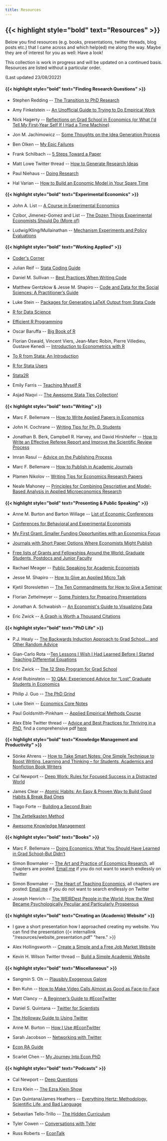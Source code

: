 ```yaml
---
title: Resources
---
```


## {{< highlight style="bold" text="Resources" >}} 

Below you find resources (e.g. books, presentations, twitter threads, blog posts etc.) that I came across and which help(ed) me along the way. Maybe they are of interest for you as well: Have a look!  

This collection is work in progress and will be updated on a continued basis. Resources are listed without a particular order.

(Last updated 23/08/2022)

#### {{< highlight style="bold" text="Finding Research Questions" >}} 

* Stephen Redding -- [The Transition to PhD Research](http://www.princeton.edu/~reddings/tradephd/Redding_PhDEthics_April2020.pdf)

* Amy Finkelstein -- [An Unofficial Guide to Trying to Do Empirical Work](http://econ.lse.ac.uk/staff/spischke/phds/)

* Nick Hagerty -- [Reflections on Grad School in Economics (or What I'd Tell My First-Year Self If I Had a Time Machine)](https://twitter.com/hagertynw/status/1250146001240723456?lang=de)

* Jon M. Jachimowicz -- [Some Thoughts on the Idea Generation Process](https://twitter.com/jonj/status/1270116418068021249)

* Ben Olken -- [My Epic Failures](https://economics.mit.edu/files/18768)

* Frank Schilbach -- [5 Steps Toward a Paper](https://twitter.com/FrankSchilbach/status/1194476082872881152)

* Matt Lowe Twitter thread -- [How to Generate Research Ideas](https://twitter.com/hmmlowe/status/1281317062149718016)

* Paul Niehaus -- [Doing Research](https://medium.com/@paul.niehaus/doing-research-18cb310529e0)

* Hal Varian -- [How to Build an Economic Model in Your Spare Time](http://eceweb1.rutgers.edu/~pompili/index_file/extra/how.pdf)

#### {{< highlight style="bold" text="Experimental Economics" >}} 

* John A. List -- [A Course in Experimental Economics](http://s3.amazonaws.com/fieldexperiments-papers2/papers/00755.pdf)

* Czibor, Jimenez-Gomez and List -- [The Dozen Things Experimental Economists Should Do (More of)](https://bfi.uchicago.edu/wp-content/uploads/BFIWP-2019-01_0.pdf)

* Ludwig/Kling/Mullainathan -- [Mechanism Experiments and Policy Evaluations](https://www.aeaweb.org/articles?id=10.1257/jep.25.3.17)

#### {{< highlight style="bold" text="Working Applied" >}} 

* [Coder's Corner](https://www.csae.ox.ac.uk/coders-corner)

* Julian Reif -- [Stata Coding Guide](https://reifjulian.github.io/guide/)  

* Daniel M. Sullivan -- [Best Practices When Writing Code](https://www.danielmsullivan.com/pages/tutorial_workflow_3bestpractice.html)

* Matthew Gentzkow \& Jesse M. Shapiro -- [Code and Data for the Social Sciences: A Practitioner’s Guide](https://www.brown.edu/Research/Shapiro/pdfs/CodeAndData.pdf)

* Luke Stein -- [Packages for Generating LaTeX Output from Stata Code](https://lukestein.github.io/stata-latex-workflows/)

* [R for Data Science](https://r4ds.had.co.nz/index.html)

* [Efficient R Programming](https://csgillespie.github.io/efficientR/)

* Oscar Baruffa -- [Big Book of R](https://www.bigbookofr.com/index.html#your-last-ever-bookmark) 

* Florian Oswald, Vincent Viers, Jean-Marc Robin, Pierre Villedieu, Gustave Kenedi -- [Introduction to Econometrics with R](https://scpoecon.github.io/ScPoEconometrics/)

* [To R from Stata: An Introduction](https://rslbliss.shinyapps.io/R_from_Stata/)

* [R for Stata Users](https://www.matthieugomez.com/statar/index.html)

* [Stata2R](https://stata2r.github.io/extras/#base)

* Emily Farris -- [Teaching Myself R](https://efarristcu.medium.com/teaching-myself-r-c03c52361bed)

* Asjad Naqvi -- [The Awesome Stata Tips Collection!](https://medium.com/the-stata-guide/the-awesome-stata-tips-collection-6805afdedffa)

#### {{< highlight style="bold" text="Writing" >}} 

* Marc F. Bellemare -- [How to Write Applied Papers in Economics](http://marcfbellemare.com/wordpress/wp-content/uploads/2020/09/BellemareHowToPaperSeptember2020.pdf)

* John H. Cochrane -- [Writing Tips for Ph. D. Students](http://schwert.ssb.rochester.edu/aec510/phd_paper_writing.pdf)

* Jonathan B. Berk, Campbell R. Harvey, and David Hirshleifer -- [How to Write an Effective Referee Report and Improve the Scientific Review Process](https://pubs.aeaweb.org/doi/pdfplus/10.1257/jep.31.1.231)

* Imran Rasul -- [Advice on the Publishing Process](https://www.ucl.ac.uk/~uctpimr/PublishingSlides.pdf)

* Marc F. Bellemare -- [How to Publish in Academic Journals](https://marcfbellemare.com/wordpress/wp-content/uploads/2017/06/BellemareAAEAEarlyCareerWorkshop.pdf)

* Plamen Nikolov -- [Writing Tips for Economics Research Papers](https://docs.iza.org/dp15057.pdf)

* Neale Mahoney -- [Principles for Combining Descriptive and Model-Based Analysis in Applied Microeconomics Research](https://www.aeaweb.org/articles?id=10.1257/jep.36.3.211)

#### {{< highlight style="bold" text="Presenting & Public Speaking" >}} 

* Anne M. Burton and Barton Willage -- [List of Economic Conferences](https://docs.google.com/spreadsheets/d/1MNeXLKiwQA4MK3cZ3Hr1WWXZTReh3rKQU_yfTKnu-hg/edit#gid=1595158205)

* [Conferences for Behavioral and Experimental Economists](https://docs.google.com/spreadsheets/d/e/2PACX-1vSp9Cht-T-NsropS3NhW3E3pC5kMHdSAh7gI2-KONxpXl-NrN5R6yRbeiTuHip5hwBvFHi6tRTlNQ-n/pubhtml)

* [My First Grant: Smaller Funding Opportunities with an Economics Focus](https://docs.google.com/spreadsheets/d/17UlG3Er7MD1EajGIyiiI-adCw77RfWTkFeU9kpp2-zI/edit#gid=0)

* [Journals with Short Paper Options Where Economists Might Publish](https://docs.google.com/spreadsheets/d/19eOOIIIRitfCOcsFbGHQseiVSg35sNyxATCIcE-G5h0/edit#gid=0)

* [Free lists of Grants and Fellowships Around the World: Graduate Students, Postdocs and Junior Faculty](https://www.nature.com/articles/d41586-020-00599-z)

* Rachael Meager -- [Public Speaking for Academic Economists](http://www.princeton.edu/~reddings/tradephd/public_speaking_for_academic_economists.pdf)

* Jesse M. Shapiro -- [How to Give an Applied Micro Talk](https://www.brown.edu/Research/Shapiro/pdfs/applied_micro_slides.pdf)

* Kjetil Storesletten -- [The Ten Commandments for How to Give a Seminar](https://www.eeassoc.org/doc/upload/Ten_Commandments_JM_Presentation_KS20190116211403.pdf)

* Florian Zettelmeyer -- [Some Pointers for Preparing Presentations](https://are.berkeley.edu/documents/jobmarket/On_presentation.pdf)

* Jonathan A. Schwabish -- [An Economist's Guide to Visualizing Data](https://www.aeaweb.org/articles?id=10.1257/jep.28.1.209)

* Eric Zwick -- [A Graph is Worth a Thousand Citations](http://www.ericzwick.com/public_goods/1000_citations.pdf)

#### {{< highlight style="bold" text="PhD Life" >}} 

* P.J. Healy -- [The Backwards Induction Approach to Grad School... and Other Random Advice](https://healy.econ.ohio-state.edu/papers/PJsAdviceLecture.pdf)

* Gian-Carlo Rota --[Ten Lessons I Wish I Had Learned Before I Started Teaching Differential Equations](https://web.williams.edu/Mathematics/lg5/Rota.pdf)

* Eric Zwick -- [The 12 Step Program for Grad School](http://www.ericzwick.com/public_goods/twelve_steps.pdf)

* Ariel Rubinstein -- [10 Q&A: Experienced Advice for “Lost” Graduate Students in Economics](https://arielrubinstein.tau.ac.il/papers/10QA.pdf)

* Philip J. Guo -- [The PhD Grind](https://lijunsun.github.io/files/pguo-PhD-grind.pdf)

* Luke Stein -- [Economics Core Notes](https://github.com/lukestein/steincoresummary)

* Paul Goldsmith-Pinkham -- [Applied Empirical Methods Course](https://github.com/paulgp/applied-methods-phd)

* Alex Eble Twitter thread -- [Advice and Best Practices for Thriving in a PhD](https://twitter.com/alexeble/status/1019278324680593408?lang=de), find a comprehensive pdf [here](https://static1.squarespace.com/static/55c143d9e4b0cb07521c6d17/t/5b4f409f575d1ff83c2f12d8/1531920545061/PhDGuidebook.pdf)

#### {{< highlight style="bold" text="Knowledge Management and Productivity" >}} 

* Sönke Ahrens -- [How to Take Smart Notes: One Simple Technique to Boost Writing, Learning and Thinking – for Students, Academics and Nonfiction Book Writers](https://www.goodreads.com/en/book/show/34507927)

* Cal Newport -- [Deep Work: Rules for Focused Success in a Distracted World](https://www.goodreads.com/book/show/25744928-deep-work?from_search=true&from_srp=true&qid=8KR2PqyJ3r&rank=1)

* James Clear -- [Atomic Habits: An Easy \& Proven Way to Build Good Habits \& Break Bad Ones](https://www.goodreads.com/book/show/40121378-atomic-habits?from_search=true&from_srp=true&qid=RoR4e5dfYd&rank=1)

* Tiago Forte -- [Building a Second Brain](https://www.goodreads.com/book/show/59616977-building-a-second-brain?from_search=true&from_srp=true&qid=Zsa6UG2eDF&rank=1)

* [The Zettelkasten Method](https://www.lesswrong.com/posts/NfdHG6oHBJ8Qxc26s/the-zettelkasten-method-1)

* [Awesome Knowledge Management](https://github.com/brettkromkamp/awesome-knowledge-management?ck_subscriber_id=1431335884)

#### {{< highlight style="bold" text="Books" >}} 

* Marc F. Bellemare -- [Doing Economics: What You Should Have Learned in Grad School–But Didn’t](http://marcfbellemare.com/wordpress/research/doing-economics)

* Simon Bowmaker -- [The Art and Practice of Economics Research](https://twitter.com/simonbowmaker/status/1299094461419581440), all chapters are posted: [Email me](mailto:marlis.schneider@nhh.no) if you do not want to search endlessly on Twitter

* Simon Bowmaker -- [The Heart of Teaching Economics](https://twitter.com/SimonBowmaker/status/1371503275246247941), all chapters are posted: [Email me](mailto:marlis.schneider@nhh.no) if you do not want to search endlessly on Twitter

* Joseph Henrich -- [The WEIRDest People in the World: How the West Became Psychologically Peculiar and Particularly Prosperous](https://weirdpeople.fas.harvard.edu)

#### {{< highlight style="bold" text="Creating an (Academic) Website" >}} 

* I gave a short presentation how I approached creating my website. You can find the presentation {{< internallink "/resources/website_presentation.pdf" "here." >}}

* Alex Hollingsworth -- [Create a Simple and a Free Job Market Website](https://hollina.github.io/make-a-job-market-website.html)

* Kevin H. Wilson Twitter thread -- [Build a Simple Academic Website](https://twitter.com/khayeswilson/status/1156601679745343488)

#### {{< highlight style="bold" text="Miscellaneous" >}} 

* Sangmin S. Oh -- [Plausibly Exogenous Galore](https://www.notion.so/1a897b8106ca44eeaf31dcd5ae5a61b1?v=ff7dc75862c6427eb4243e91836e077e)

* Ben Kuhn -- [How to Make Video Calls Almost as Good as Face-to-Face](https://www.benkuhn.net/vc/)

* Matt Clancy -- [A Beginner’s Guide to #EconTwitter](http://matt-clancy.com/a-beginners-guide-to-econtwitter-preliminary-version/)

* Daniel S. Quintana -- [Twitter for Scientists](https://t4scientists.com)

* [The Holloway Guide to Using Twitter](https://www.holloway.com/g/using-twitter)

* Anne M. Burton -- [How I Use #EconTwitter](https://annemburton.com/assets/burton_econtwitter_slides.pdf)

* Sarah Jacobson -- [Networking with Twitter](https://drive.google.com/file/d/1cUoW_4SUl5u5NUydKZnNH2oPo08kEEP_/view)

* [Econ RA Guide](https://raguide.github.io)

* Scarlet Chen -- [My Journey Into Econ PhD](https://scarlet-chen.medium.com/my-journey-into-econ-phd-854cd892547b)

#### {{< highlight style="bold" text="Podcasts" >}}

* Cal Newport -- [Deep Questions](https://www.calnewport.com/podcast/)

* Ezra Klein -- [The Ezra Klein Show](https://www.nytimes.com/column/ezra-klein-podcast)

* Dan Quintana/James Heathers -- [Everything Hertz: Methodology, Scientific Life, and Bad Language](https://everythinghertz.com)

* Sebastian Tello-Trillo -- [The Hidden Curriculum](https://anchor.fm/hidden-curriculum)

* Tyler Cowen -- [Conversations with Tyler](https://conversationswithtyler.com)

* Russ Roberts -- [EconTalk](https://www.econtalk.org)
